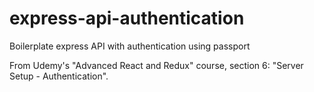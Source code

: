 # express-api-authentication
Boilerplate express API with authentication using passport

From Udemy's "Advanced React and Redux" course, section 6: "Server Setup - Authentication".
